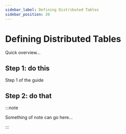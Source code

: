 ```yaml
---
sidebar_label: Defining Distributed Tables
sidebar_position: 20
---
```


# Defining Distributed Tables

Quick overview...


## Step 1: do this

Step 1 of the guide

## Step 2: do that



:::note

Something of note can go here...

:::

